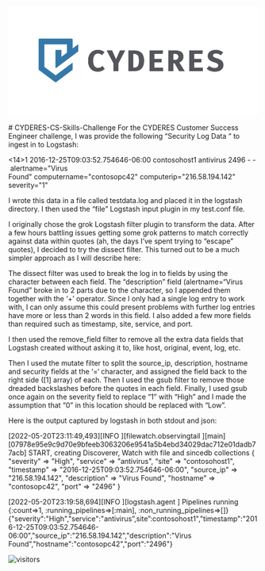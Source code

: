 ![alt text](https://github.com/mmcginnis9272/CYDERES-CS-Skills-Challenge/blob/main/Horizontal-Lockup---Color.png)

<html>
       <head><h># CYDERES-CS-Skills-Challenge</h></head>
       <title>CYDERES Customer Success skills challenge test.</title>
For the CYDERES Customer Success Engineer challenge, I was provide the following “Security Log Data “ to ingest in to Logstash:

<14>1 2016-12-25T09:03:52.754646-06:00 contosohost1 antivirus 2496 - - alertname="Virus Found" computername="contosopc42" computerip="216.58.194.142" severity="1" 

I wrote this data in a file called testdata.log and placed it in the logstash directory.  I then used the “file” Logstash input plugin in my test.conf file.

I originally chose the grok Logstash filter plugin to transform the data.  After a few hours battling issues getting some grok patterns to match correctly against data within quotes (ah, the days I’ve spent trying to “escape” quotes), I decided to try the dissect filter.
This turned out to be a much simpler approach as I will describe here:

The dissect  filter was used to break the log in to fields by using the <space> character between each field.  The “description” field (alertname=“Virus Found” broke in to 2 parts due to the <space> character, so I appended them together with the ‘+’ operator.  Since I only had a single log entry to work with, I can only assume this could present problems with further log entries have more or less than 2 words in this field.
I also added a few more fields than required such as timestamp, site, service, and port.

I then used the remove_field filter to remove all the extra data fields that Logstash created without asking it to, like host, original, event, log, etc.

Then I used the mutate filter to split the source_ip, description, hostname and security fields at the ‘=‘ character, and assigned the field back to the right side ([1] array) of each. Then I used the gsub filter to remove those dreaded backslashes before the quotes in each field.
Finally, I used gsub once again on the severity field to replace “1” with “High” and I made the assumption that “0” in this location should be replaced with “Low”.

Here is the output captured by logstash in both stdout and json:

[2022-05-20T23:11:49,493][INFO ][filewatch.observingtail  ][main][07978e95e9c9d70e9bfeeb3063206e9541a5b4ebd34029dac712e01dadb77acb] START, creating Discoverer, Watch with file and sincedb collections
{
       "severity" => "High",
        "service" => "antivirus",
           “site" => "contosohost1",
      "timestamp" => "2016-12-25T09:03:52.754646-06:00",
      "source_ip" => "216.58.194.142",
    "description" => "Virus Found",
       "hostname" => "contosopc42",
           "port" => "2496"
}

[2022-05-20T23:19:58,694][INFO ][logstash.agent           ] Pipelines running {:count=>1, :running_pipelines=>[:main], :non_running_pipelines=>[]}
{"severity":"High","service":"antivirus”,site”:contosohost1","timestamp":"2016-12-25T09:03:52.754646-06:00","source_ip":"216.58.194.142","description":"Virus Found","hostname":"contosopc42","port":"2496"}
       </html>
       <p>![visitors](https://visitor-badge.glitch.me/badge?page_id=${mmcginnis9272}.${mmcginnis9272@gmail.com})</p>
